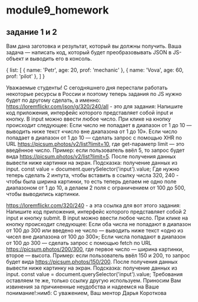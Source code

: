 # module9_homework
## задание 1 и 2
Вам дана заготовка и результат, который вы должны получить. 
Ваша задача — написать код, который будет преобразовывать JSON в JS-объект и выводить его в консоль.

{
  list: [
    { name: 'Petr', age: 20, prof: 'mechanic' },
    { name: 'Vova', age: 60, prof: 'pilot' },
  ]
}


Уважаемые студенты!
С сегодняшнего дня перестали работать некоторые ресурсы в России и поэтому теперь задания по JS нужно будет по другому сделать, а именно:
https://loremflickr.com/json/g/320/240/all - это для задания:
Напишите код приложения, интерфейс которого представляет собой input и кнопку. В input можно ввести любое число. При клике на кнопку происходит следующее:
Если число не попадает в диапазон от 1 до 10 — выводить ниже текст «число вне диапазона от 1 до 10».
Если число попадает в диапазон от 1 до 10 — сделать запрос c помощью XHR по URL https://picsum.photos/v2/list?limit=10, где get-параметр limit — это введённое число.
Пример: если пользователь ввёл 5, то запрос будет вида https://picsum.photos/v2/list?limit=5.
После получения данных вывести ниже картинки на экран.
Подсказка: получение данных из input.
const value = document.querySelector('input').value;
Где нужно теперь сделать 2 инпута, чтобы вставить в ссылку числа 320, 240 - чтобы была ширина картинки, то есть теперь делаем не одно поле диапазоном от 1 до 10, а делаем 2 поля с ограничением от 100 до 500, чтобы выводились картинки.


https://loremflickr.com/320/240 - а эта ссылка для вот этого задания:
Напишите код приложения, интерфейс которого представляет собой 2 input и кнопку submit. В input можно ввести любое число. При клике на кнопку происходит следующее:
Если оба числа не попадают в диапазон от 100 до 300 или введено не число — выводить ниже текст «одно из чисел вне диапазона от 100 до 300»;
Если числа попадают в диапазон от 100 до 300 — сделать запрос c помощью fetch по URL https://picsum.photos/200/300, где первое число — ширина картинки, второе — высота.
Пример: если пользователь ввёл 150 и 200, то запрос будет вида https://picsum.photos/150/200.
После получения данных вывести ниже картинку на экран.
Подсказка: получение данных из input.
const value = document.querySelector('input').value;
Требования оставляем те же, только ссылку другую используем.
Приносим Вам извинения за причиненные неудобства и надеемся на Ваше понимание!:нимб:
С уважением, Ваш ментор Дарья Короткова